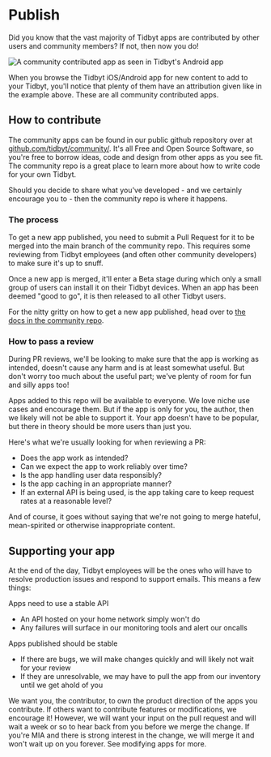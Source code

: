# Publish

Did you know that the vast majority of Tidbyt apps are contributed by
other users and community members? If not, then now you do!

![A community contributed app as seen in Tidbyt's Android app](img/publish_attribution_phase_pf_moon.png)

When you browse the Tidbyt iOS/Android app for new content to add to
your Tidbyt, you'll notice that plenty of them have an attribution
given like in the example above. These are all community contributed
apps.

## How to contribute

The community apps can be found in our public github repository over
at
[github.com/tidbyt/community/](htts://github.com/tidbyt/community/). It's
all Free and Open Source Software, so you're free to borrow ideas,
code and design from other apps as you see fit. The community repo is
a great place to learn more about how to write code for your own
Tidbyt.

Should you decide to share what you've developed - and we certainly
encourage you to - then the community repo is where it happens.

### The process

To get a new app published, you need to submit a Pull Request for it
to be merged into the main branch of the community repo. This requires
some reviewing from Tidbyt employees (and often other community
developers) to make sure it's up to snuff.

Once a new app is merged, it'll enter a Beta stage during which only a
small group of users can install it on their Tidbyt devices. When an
app has been deemed "good to go", it is then released to all other
Tidbyt users.

For the nitty gritty on how to get a new app published,
head over to [the docs in the community
repo](https://github.com/tidbyt/community/blob/main/docs/guides/publishing_apps.md).

### How to pass a review

During PR reviews, we'll be looking to make sure that the app is
working as intended, doesn't cause any harm and is at least somewhat
useful. But don't worry too much about the useful part; we've plenty
of room for fun and silly apps too!

Apps added to this repo will be available to everyone. We love niche
use cases and encourage them. But if the app is only for you, the
author, then we likely will not be able to support it. Your app
doesn't have to be popular, but there in theory should be more users
than just you.

Here's what we're usually looking for when reviewing a PR:

- Does the app work as intended?
- Can we expect the app to work reliably over time?
- Is the app handling user data responsibly?
- Is the app caching in an appropriate manner?
- If an external API is being used, is the app taking care to keep
  request rates at a reasonable level?

And of course, it goes without saying that we're not going to merge
hateful, mean-spirited or otherwise inappropriate content.

## Supporting your app

At the end of the day, Tidbyt employees will be the ones who will have
to resolve production issues and respond to support emails. This means
a few things:

Apps need to use a stable API
- An API hosted on your home network simply won't do
- Any failures will surface in our monitoring tools and alert our oncalls

Apps published should be stable
- If there are bugs, we will make changes quickly and will likely not wait for your review
- If they are unresolvable, we may have to pull the app from our inventory until we get ahold of you

We want you, the contributor, to own the product direction of the apps
you contribute. If others want to contribute features or
modifications, we encourage it! However, we will want your input on
the pull request and will wait a week or so to hear back from you
before we merge the change. If you're MIA and there is strong interest
in the change, we will merge it and won't wait up on you forever. See
modifying apps for more.
